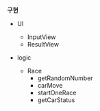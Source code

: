 

**구현**

* UI
  * InputView
  * ResultView

* logic
  * Race
    * getRandomNumber 
    * carMove
    * startOneRace
    * getCarStatus 

